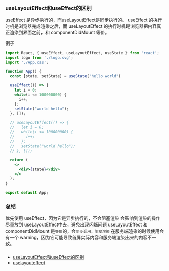 

### useLayoutEffect和useEffect的区别
useEffect 是异步执行的，而useLayoutEffect是同步执行的。
useEffect 的执行时机是浏览器完成渲染之后，而 useLayoutEffect 的执行时机是浏览器把内容真正渲染到界面之前，和 componentDidMount 等价。

例子

```jsx
import React, { useEffect, useLayoutEffect, useState } from 'react';
import logo from './logo.svg';
import './App.css';

function App() {
  const [state, setState] = useState("hello world")

  useEffect(() => {
    let i = 0;
    while(i <= 100000000) {
      i++;
    };
    setState("world hello");
  }, []);

  // useLayoutEffect(() => {
  //   let i = 0;
  //   while(i <= 100000000) {
  //     i++;
  //   };
  //   setState("world hello");
  // }, []);

  return (
    <>
      <div>{state}</div>
    </>
  );
}

export default App;
```

### 总结

优先使用 useEffect，因为它是异步执行的，不会阻塞渲染
会影响到渲染的操作尽量放到 useLayoutEffect中去，避免出现闪烁问题
useLayoutEffect 和 componentDidMount 是`等价`的，会`同步调用，阻塞渲染`
在服务端渲染的时候使用会有一个 warning，因为它可能导致首屏实际内容和服务端渲染出来的内容不一致。

###

* [useLayoutEffect和useEffect的区别](https://zhuanlan.zhihu.com/p/348701319)
* [uselayouteffect](https://reactjs.org/docs/hooks-reference.html#uselayouteffect)
